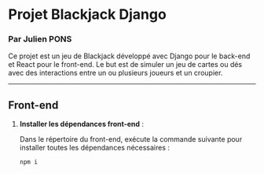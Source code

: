 # Projet Blackjack Django

### Par Julien PONS

Ce projet est un jeu de Blackjack développé avec Django pour le back-end et React pour le front-end. Le but est de simuler un jeu de cartes ou dés avec des interactions entre un ou plusieurs joueurs et un croupier.

---

## Front-end

1. **Installer les dépendances front-end** :

   Dans le répertoire du front-end, exécute la commande suivante pour installer toutes les dépendances nécessaires :

   ```bash
   npm i

